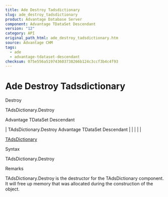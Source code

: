 ```yaml
---
title: Ade Destroy Tadsdictionary
slug: ade_destroy_tadsdictionary
product: Advantage Database Server
component: Advantage TDataSet Descendant
version: "12"
category: API
original_path_html: ade_destroy_tadsdictionary.htm
source: Advantage CHM
tags:
  - ade
  - advantage-tdataset-descendant
checksum: 075e556a519743603738266b124c3ccf3b4c4f93
---
```


# Ade Destroy Tadsdictionary

Destroy

TAdsDictionary.Destroy

Advantage TDataSet Descendant

| TAdsDictionary.Destroy  Advantage TDataSet Descendant |  |  |  |  |

[TAdsDictionary](ade_tadsdictionary.md)

Syntax

TAdsDictionary.Destroy

Remarks

TAdsDictionary.Destroy is the destructor for the TAdsDictionary component. It will free up memory that was allocated during the construction of the object.

